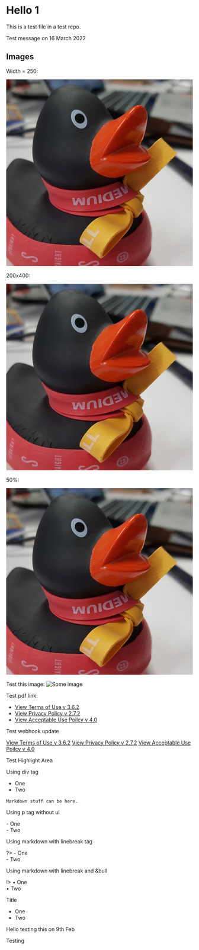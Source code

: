 # Hello 1

This is a test file in a test repo.

Test message on 16 March 2022
## Images

Width = 250:

![Ducky](docs/ducky_square_1.jpeg ':size=250')

200x400:

![Ducky 1](docs/ducky_square_1.jpeg ':size=200x400')

50%:

![Ducky 1](docs/ducky_square_1.jpeg ':size=50%')

Test this image:
![Some image](https://github.com/GovTechSG/developer.gov.sg/raw/master/assets/img/2%20Code%20Snap.png)

Test pdf link:
- [View Terms of Use v 3.6.2](/terms-of-use.pdf ':target=_blank') 
- [View Privacy Policy v 2.7.2](/privacy-policy-v-2.7.2.pdf ':target=_blank') 
- [View Acceptable Use Poilcy v 4.0](/mdm-aup-v4.0.pdf ':target=_blank') 

Test webhook update

<a href="terms-of-use.pdf" target="_blank">View Terms of Use v 3.6.2</a>
<a href="privacy-policy-v-2.7.2.pdf" target="_blank">View Privacy Policy v 2.7.2</a>
<a href="mdm-aup-v4.0.pdf " target="_blank">View Acceptable Use Poilcy v 4.0</a>

Test Highlight Area

Using div tag
<div class="warn">
    <ul>
        <li>One</li>
        <li>Two</li>
    </ul>

    Markdown stuff can be here.
</div>

Using p tag without ul
<p class="warn">
   - One <br>
   - Two <br>
</p>

Using markdown with linebreak tag

?> - One <br> - Two <br>

Using markdown with linebreak and &bull

!> &bull; One <br> &bull; Two <br>

<div class="tip">
    <p>Title<p>
    <ul>
        <li>One</li>
        <li>Two</li>
    </ul>
</div>

Hello testing this on 9th Feb

<summary>
    Testing
</summary>
